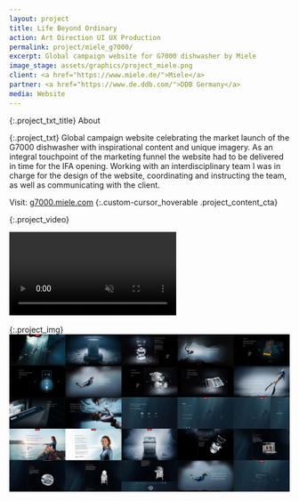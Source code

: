 ```yaml
---
layout: project
title: Life Beyond Ordinary
action: Art Direction UI UX Production
permalink: project/miele_g7000/
excerpt: Global campaign website for G7000 dishwasher by Miele 
image_stage: assets/graphics/project_miele.png
client: <a href="https://www.miele.de/">Miele</a>
partner: <a href="https://www.de.ddb.com/">DDB Germany</a>
media: Website
---
```


{:.project_txt_title}
About

{:.project_txt}
Global campaign website celebrating the market launch of the G7000
dishwasher with inspirational content and unique imagery.
As an integral touchpoint of the marketing funnel the website had
to be delivered in time for the IFA opening.
Working with an interdisciplinary team I was in charge for
the design of the website, coordinating and instructing
the team, as well as communicating with the client.

Visit: [g7000.miele.com](https://g7000.miele.com)
{:.custom-cursor_hoverable .project_content_cta}

{:.project_video}
<div>
<video loop muted autoplay >
<source src="{{ site.baseurl }}/assets/videos/miele_g7000_microsite.webm" type="video/webm">
<source src="{{ site.baseurl }}/assets/videos/miele_g7000_microsite.mp4" type="video/mp4">
<source src="{{ site.baseurl }}/assets/videos/miele_g7000_microsite.ogg" type="video/ogg">
</video>
</div>

{:.project_img}
![Impressions](/assets/graphics/project_miele_overview.jpg)
